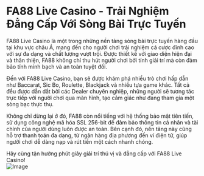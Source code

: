 # FA88 Live Casino - Trải Nghiệm Đẳng Cấp Với Sòng Bài Trực Tuyến

FA88 Live Casino là một trong những nền tảng sòng bài trực tuyến hàng đầu tại khu vực châu Á, mang đến cho người chơi trải nghiệm cá cược đỉnh cao với sự đa dạng và chất lượng vượt trội. Được thiết kế với giao diện hiện đại và thân thiện, FA88 không chỉ thu hút người chơi bởi tính giải trí mà còn đảm bảo tính minh bạch và an toàn tuyệt đối.

Đến với FA88 Live Casino, bạn sẽ được khám phá nhiều trò chơi hấp dẫn như Baccarat, Sic Bo, Roulette, Blackjack và nhiều tựa game khác. Tất cả đều được dẫn dắt bởi các Dealer chuyên nghiệp, những người sẽ tương tác trực tiếp với người chơi qua màn hình, tạo cảm giác như đang tham gia một sòng bạc thực thụ. 

Không chỉ dừng lại ở đó, FA88 còn nổi tiếng với hệ thống bảo mật tiên tiến, sử dụng công nghệ mã hóa SSL 256-bit để đảm bảo thông tin cá nhân và tài chính của người dùng luôn được an toàn. Bên cạnh đó, nền tảng này cũng hỗ trợ thanh toán đa dạng, từ ngân hàng địa phương đến ví điện tử, giúp người chơi dễ dàng nạp và rút tiền một cách nhanh chóng.

Hãy cùng tận hưởng phút giây giải trí thú vị và đẳng cấp với FA88 Live Casino!  
![Image](https://github.com/user-attachments/assets/bd51ea9f-0666-407b-a7a7-98ead6de688c)